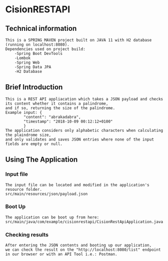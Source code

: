 # CisionRESTAPI
## Technical information
	This is a SPRING MAVEN project built on JAVA 11 with H2 database (running on localhost:8080).
	Dependencies used on project build:
		-Spring Boot DevTools
		-Lombok
		-Spring Web
		-Spring Data JPA
		-H2 Database

## Brief Introduction
	This is a REST API appliacation which takes a JSON payload and checks its content whether it contains a palindrome,
	and if so, returning the size of the palindrome.
	Example input: {
			"content": "abrakadabra",
			"timestamp": "2018-10-09 00:12:12+0100"
			}
	The application considers only alphabetic characters when calculating the plaindrome size,
	and only validates and saves JSON entries where none of the input fields are empty or null.
	
## Using The Application
### Input file
	The input file can be located and modified in the application's resource folder.
	src/main/resources/json/payload.json
### Boot Up
	The application can be boot up from here:
	src/main/java/com/example/cisionrestapi/CisionRestApiApplication.java
### Checking results
	After entering the JSON contents and booting up our application,
	we can check the result on the "http://localhost:8080/list" endpoint in our browser or with an API Tool i.e.: Postman.
	
	

